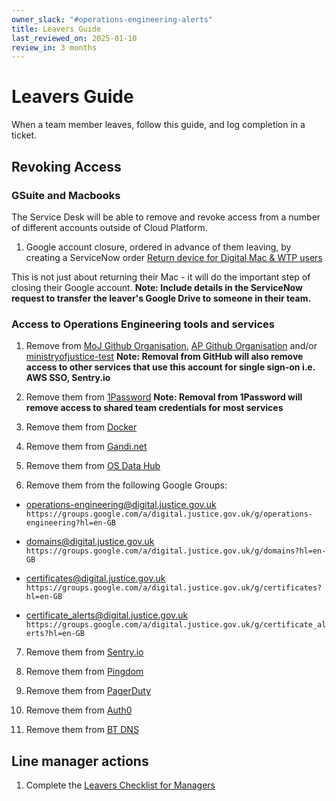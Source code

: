 ```yaml
---
owner_slack: "#operations-engineering-alerts"
title: Leavers Guide
last_reviewed_on: 2025-01-10
review_in: 3 months
---
```


# Leavers Guide

When a team member leaves, follow this guide, and log completion in a ticket.

## Revoking Access

### GSuite and Macbooks

The Service Desk will be able to remove and revoke access from a number of different accounts outside of Cloud Platform.

1. Google account closure, ordered in advance of them leaving, by creating a ServiceNow order [Return device for Digital Mac & WTP users](https://mojprod.service-now.com/moj_sp?id=sc_cat_item&sys_id=a1f163211bb1a8507b10ca286e4bcb7a)

This is not just about returning their Mac - it will do the important step of closing their Google account. **Note: Include details in the ServiceNow request to transfer the leaver's Google Drive to someone in their team.**

### Access to Operations Engineering tools and services

1. Remove from [MoJ Github Organisation](https://github.com/ministryofjustice), [AP Github Organisation](https://github.com/orgs/moj-analytical-services/) and/or [ministryofjustice-test](https://github.com/ministryofjustice-test) **Note: Removal from GitHub will also remove access to other services that use this account for single sign-on i.e. AWS SSO, Sentry.io**

2. Remove them from [1Password](https://ministryofjustice.1password.eu/home) **Note: Removal from 1Password will remove access to shared team credentials for most services**

3. Remove them from [Docker](https://hub.docker.com/)

4. Remove them from [Gandi.net](https://www.gandi.net/en)

5. Remove them from [OS Data Hub](https://osdatahub.os.uk/)

6. Remove them from the following Google Groups:

  - <operations-engineering@digital.justice.gov.uk> `https://groups.google.com/a/digital.justice.gov.uk/g/operations-engineering?hl=en-GB`

  - <domains@digital.justice.gov.uk> `https://groups.google.com/a/digital.justice.gov.uk/g/domains?hl=en-GB`

  - <certificates@digital.justice.gov.uk> `https://groups.google.com/a/digital.justice.gov.uk/g/certificates?hl=en-GB`

  - <certificate_alerts@digital.justice.gov.uk> `https://groups.google.com/a/digital.justice.gov.uk/g/certificate_alerts?hl=en-GB`

7. Remove them from [Sentry.io](https://sentry.io)

8. Remove them from [Pingdom](https://www.pingdom.com/)

9. Remove them from [PagerDuty](https://www.pagerduty.com/)

10. Remove them from [Auth0](https://www.auth0.com/)

11. Remove them from [BT DNS](https://www.dmc.bt.com/)

## Line manager actions

1. Complete the [Leavers Checklist for Managers](https://intranet.justice.gov.uk/documents/2015/04/leavers-checklist-for-managers.docx)
